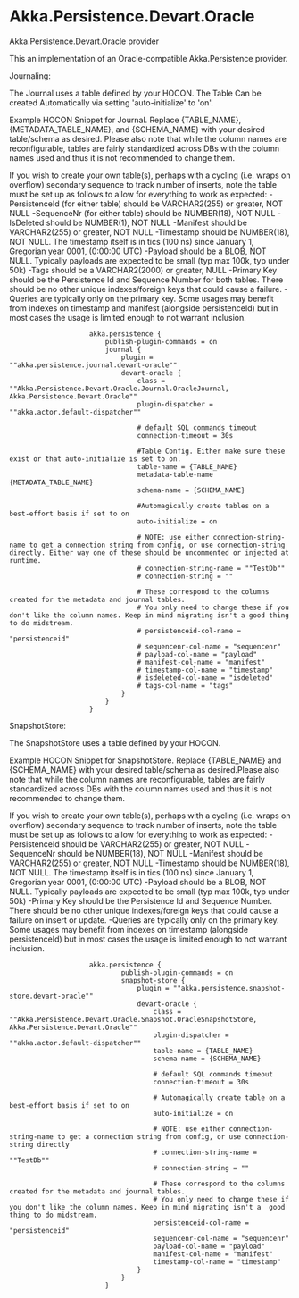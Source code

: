 # Akka.Persistence.Devart.Oracle
Akka.Persistence.Devart.Oracle provider

This an implementation of an Oracle-compatible Akka.Persistence provider.

Journaling:

The Journal uses a table defined by your HOCON. The Table Can be created Automatically via setting 'auto-initialize' to 'on'.

Example HOCON Snippet for Journal. Replace {TABLE_NAME}, {METADATA_TABLE_NAME}, and {SCHEMA_NAME} with your desired table/schema as desired. Please also note that while the column names are reconfigurable, tables are fairly standardized across DBs with the column names used and thus it is not recommended to change them.

If you wish to create your own table(s), perhaps with a cycling (i.e. wraps on overflow) secondary sequence to track number of inserts, note the table must be set up as follows to allow for everything to work as expected:
-PersistenceId (for either table) should be VARCHAR2(255) or greater, NOT NULL
-SequenceNr (for either table) should be NUMBER(18), NOT NULL
-IsDeleted should be NUMBER(1), NOT NULL
-Manifest should be VARCHAR2(255) or greater, NOT NULL
-Timestamp should be NUMBER(18), NOT NULL. The timestamp itself is in tics (100 ns) since January 1, Gregorian year 0001, (0:00:00 UTC)
-Payload should be a BLOB, NOT NULL. Typically payloads are expected to be small (typ max 100k, typ under 50k)
-Tags should be a VARCHAR2(2000) or greater, NULL
-Primary Key should be the Persistence Id and Sequence Number for both tables. There should be no other unique indexes/foreign keys that could cause a failure.
-Queries are typically only on the primary key. Some usages may benefit from indexes on timestamp and manifest (alongside persistenceId) but in most cases the usage is limited enough to not warrant inclusion.

```
                    akka.persistence {
                        publish-plugin-commands = on
                        journal {
                            plugin = ""akka.persistence.journal.devart-oracle""
                            devart-oracle {
                                class = ""Akka.Persistence.Devart.Oracle.Journal.OracleJournal, Akka.Persistence.Devart.Oracle""
                                plugin-dispatcher = ""akka.actor.default-dispatcher""
								
								# default SQL commands timeout
								connection-timeout = 30s
								
								#Table Config. Either make sure these exist or that auto-initialize is set to on.
								table-name = {TABLE_NAME}
								metadata-table-name {METADATA_TABLE_NAME}
                                schema-name = {SCHEMA_NAME}
								
								#Automagically create tables on a best-effort basis if set to on
                                auto-initialize = on
								
								# NOTE: use either connection-string-name to get a connection string from config, or use connection-string directly. Either way one of these should be uncommented or injected at runtime.
                                # connection-string-name = ""TestDb""
								# connection-string = ""
								
								# These correspond to the columns created for the metadata and journal tables.
								# You only need to change these if you don't like the column names. Keep in mind migrating isn't a good thing to do midstream.
								# persistenceid-col-name = "persistenceid"
								# sequencenr-col-name = "sequencenr"
								# payload-col-name = "payload"
								# manifest-col-name = "manifest"
								# timestamp-col-name = "timestamp"
								# isdeleted-col-name = "isdeleted"
								# tags-col-name = "tags"
                            }
                        }
                    }
```
SnapshotStore:

The SnapshotStore uses a table defined by your HOCON. 

Example HOCON Snippet for SnapshotStore. Replace {TABLE_NAME} and {SCHEMA_NAME} with your desired table/schema as desired.Please also note that while the column names are reconfigurable, tables are fairly standardized across DBs with the column names used and thus it is not recommended to change them.

If you wish to create your own table(s), perhaps with a cycling (i.e. wraps on overflow) secondary sequence to track number of inserts, note the table must be set up as follows to allow for everything to work as expected:
-PersistenceId should be VARCHAR2(255) or greater, NOT NULL
-SequenceNr should be NUMBER(18), NOT NULL
-Manifest should be VARCHAR2(255) or greater, NOT NULL
-Timestamp should be NUMBER(18), NOT NULL. The timestamp itself is in tics (100 ns) since January 1, Gregorian year 0001, (0:00:00 UTC)
-Payload should be a BLOB, NOT NULL. Typically payloads are expected to be small (typ max 100k, typ under 50k)
-Primary Key should be the Persistence Id and Sequence Number. There should be no other unique indexes/foreign keys that could cause a failure on insert or update.
-Queries are typically only on the primary key. Some usages may benefit from indexes on timestamp (alongside persistenceId) but in most cases the usage is limited enough to not warrant inclusion.
```
                    akka.persistence {
                            publish-plugin-commands = on
                            snapshot-store {
                                plugin = ""akka.persistence.snapshot-store.devart-oracle""
                                devart-oracle {
                                    class = ""Akka.Persistence.Devart.Oracle.Snapshot.OracleSnapshotStore, Akka.Persistence.Devart.Oracle""
                                    plugin-dispatcher = ""akka.actor.default-dispatcher""
                                    table-name = {TABLE_NAME}
                                    schema-name = {SCHEMA_NAME}
									
									# default SQL commands timeout
									connection-timeout = 30s
                                    
									# Automagically create table on a best-effort basis if set to on
									auto-initialize = on
                                    
									# NOTE: use either connection-string-name to get a connection string from config, or use connection-string directly
                                    # connection-string-name = ""TestDb""
								    # connection-string = ""
									
									# These correspond to the columns created for the metadata and journal tables.
									# You only need to change these if you don't like the column names. Keep in mind migrating isn't a 	good thing to do midstream.
									persistenceid-col-name = "persistenceid"
            						sequencenr-col-name = "sequencenr"
									payload-col-name = "payload"
									manifest-col-name = "manifest"
									timestamp-col-name = "timestamp"
                                }
                            }
                        }
```